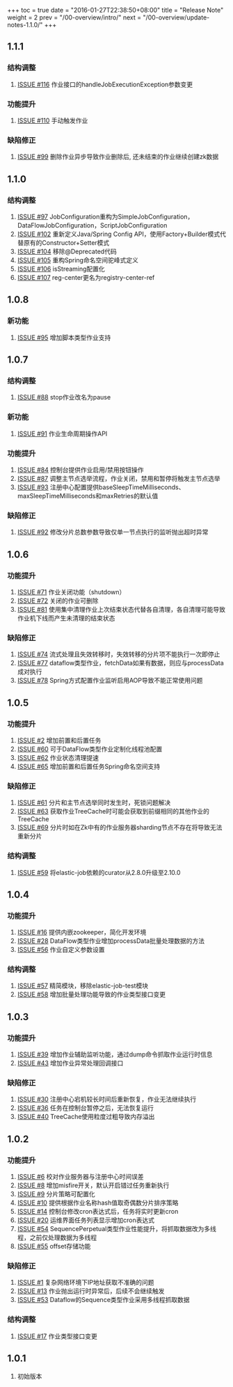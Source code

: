 +++
toc = true
date = "2016-01-27T22:38:50+08:00"
title = "Release Note"
weight = 2
prev = "/00-overview/intro/"
next = "/00-overview/update-notes-1.1.0/"
+++

## 1.1.1

### 结构调整

1. [ISSUE #116](https://github.com/dangdangdotcom/elastic-job/issues/116) 作业接口的handleJobExecutionException参数变更

### 功能提升

1. [ISSUE #110](https://github.com/dangdangdotcom/elastic-job/issues/110) 手动触发作业

### 缺陷修正
1. [ISSUE #99](https://github.com/dangdangdotcom/elastic-job/issues/99) 删除作业异步导致作业删除后, 还未结束的作业继续创建zk数据

## 1.1.0

### 结构调整

1. [ISSUE #97](https://github.com/dangdangdotcom/elastic-job/issues/97) JobConfiguration重构为SimpleJobConfiguration，DataFlowJobConfiguration，ScriptJobConfiguration
1. [ISSUE #102](https://github.com/dangdangdotcom/elastic-job/issues/102) 重新定义Java/Spring Config API，使用Factory+Builder模式代替原有的Constructor+Setter模式
1. [ISSUE #104](https://github.com/dangdangdotcom/elastic-job/issues/104) 移除@Deprecated代码
1. [ISSUE #105](https://github.com/dangdangdotcom/elastic-job/issues/105) 重构Spring命名空间驼峰式定义
1. [ISSUE #106](https://github.com/dangdangdotcom/elastic-job/issues/106) isStreaming配置化
1. [ISSUE #107](https://github.com/dangdangdotcom/elastic-job/issues/107) reg-center更名为registry-center-ref

## 1.0.8

### 新功能

1. [ISSUE #95](https://github.com/dangdangdotcom/elastic-job/issues/95) 增加脚本类型作业支持

## 1.0.7

### 结构调整

1. [ISSUE #88](https://github.com/dangdangdotcom/elastic-job/issues/88) stop作业改名为pause

### 新功能

1. [ISSUE #91](https://github.com/dangdangdotcom/elastic-job/issues/91) 作业生命周期操作API

### 功能提升

1. [ISSUE #84](https://github.com/dangdangdotcom/elastic-job/issues/84) 控制台提供作业启用/禁用按钮操作
1. [ISSUE #87](https://github.com/dangdangdotcom/elastic-job/issues/87) 调整主节点选举流程，作业关闭，禁用和暂停将触发主节点选举
1. [ISSUE #93](https://github.com/dangdangdotcom/elastic-job/issues/93) 注册中心配置提供baseSleepTimeMilliseconds、maxSleepTimeMilliseconds和maxRetries的默认值

### 缺陷修正
1. [ISSUE #92](https://github.com/dangdangdotcom/elastic-job/issues/92) 修改分片总数参数导致仅单一节点执行的监听抛出超时异常

## 1.0.6

### 功能提升

1. [ISSUE #71](https://github.com/dangdangdotcom/elastic-job/issues/71) 作业关闭功能（shutdown）
1. [ISSUE #72](https://github.com/dangdangdotcom/elastic-job/issues/72) 关闭的作业可删除
1. [ISSUE #81](https://github.com/dangdangdotcom/elastic-job/issues/81) 使用集中清理作业上次结束状态代替各自清理，各自清理可能导致作业机下线而产生未清理的结束状态

### 缺陷修正

1. [ISSUE #74](https://github.com/dangdangdotcom/elastic-job/issues/74) 流式处理且失效转移时，失效转移的分片项不能执行一次即停止
1. [ISSUE #77](https://github.com/dangdangdotcom/elastic-job/issues/77) dataflow类型作业，fetchData如果有数据，则应与processData成对执行
1. [ISSUE #78](https://github.com/dangdangdotcom/elastic-job/issues/78) Spring方式配置作业监听启用AOP导致不能正常使用问题

## 1.0.5

### 功能提升

1. [ISSUE #2](https://github.com/dangdangdotcom/elastic-job/issues/2) 增加前置和后置任务
1. [ISSUE #60](https://github.com/dangdangdotcom/elastic-job/issues/60) 可于DataFlow类型作业定制化线程池配置
1. [ISSUE #62](https://github.com/dangdangdotcom/elastic-job/issues/61) 作业状态清理提速
1. [ISSUE #65](https://github.com/dangdangdotcom/elastic-job/issues/65) 增加前置和后置任务Spring命名空间支持

### 缺陷修正

1. [ISSUE #61](https://github.com/dangdangdotcom/elastic-job/issues/61) 分片和主节点选举同时发生时，死锁问题解决
1. [ISSUE #63](https://github.com/dangdangdotcom/elastic-job/issues/63) 获取作业TreeCache时可能会获取到前缀相同的其他作业的TreeCache
1. [ISSUE #69](https://github.com/dangdangdotcom/elastic-job/issues/69) 分片时如在Zk中有的作业服务器sharding节点不存在将导致无法重新分片

### 结构调整

1. [ISSUE #59](https://github.com/dangdangdotcom/elastic-job/issues/59) 将elastic-job依赖的curator从2.8.0升级至2.10.0

## 1.0.4

### 功能提升
1. [ISSUE #16](https://github.com/dangdangdotcom/elastic-job/issues/16) 提供内嵌zookeeper，简化开发环境
1. [ISSUE #28](https://github.com/dangdangdotcom/elastic-job/issues/28) DataFlow类型作业增加processData批量处理数据的方法
1. [ISSUE #56](https://github.com/dangdangdotcom/elastic-job/issues/56) 作业自定义参数设置

### 结构调整

1. [ISSUE #57](https://github.com/dangdangdotcom/elastic-job/issues/57) 精简模块，移除elastic-job-test模块
1. [ISSUE #58](https://github.com/dangdangdotcom/elastic-job/issues/58) 增加批量处理功能导致的作业类型接口变更

## 1.0.3

### 功能提升

1. [ISSUE #39](https://github.com/dangdangdotcom/elastic-job/issues/39) 增加作业辅助监听功能，通过dump命令抓取作业运行时信息
1. [ISSUE #43](https://github.com/dangdangdotcom/elastic-job/issues/43) 增加作业异常处理回调接口

### 缺陷修正

1. [ISSUE #30](https://github.com/dangdangdotcom/elastic-job/issues/30) 注册中心宕机较长时间后重新恢复，作业无法继续执行
1. [ISSUE #36](https://github.com/dangdangdotcom/elastic-job/issues/36) 任务在控制台暂停之后，无法恢复运行
1. [ISSUE #40](https://github.com/dangdangdotcom/elastic-job/issues/40) TreeCache使用粒度过粗导致内存溢出

## 1.0.2

### 功能提升

1. [ISSUE #6](https://github.com/dangdangdotcom/elastic-job/issues/6) 校对作业服务器与注册中心时间误差
1. [ISSUE #8](https://github.com/dangdangdotcom/elastic-job/issues/8) 增加misfire开关，默认开启错过任务重新执行
1. [ISSUE #9](https://github.com/dangdangdotcom/elastic-job/issues/9) 分片策略可配置化
1. [ISSUE #10](https://github.com/dangdangdotcom/elastic-job/issues/10) 提供根据作业名称hash值取奇偶数分片排序策略
1. [ISSUE #14](https://github.com/dangdangdotcom/elastic-job/issues/14) 控制台修改cron表达式后，任务将实时更新cron
1. [ISSUE #20](https://github.com/dangdangdotcom/elastic-job/issues/20) 运维界面任务列表显示增加cron表达式
1. [ISSUE #54](https://github.com/dangdangdotcom/elastic-job/issues/54) SequencePerpetual类型作业性能提升，将抓取数据改为多线程，之前仅处理数据为多线程
1. [ISSUE #55](https://github.com/dangdangdotcom/elastic-job/issues/55) offset存储功能

### 缺陷修正

1. [ISSUE #1](https://github.com/dangdangdotcom/elastic-job/issues/1) 复杂网络环境下IP地址获取不准确的问题
1. [ISSUE #13](https://github.com/dangdangdotcom/elastic-job/issues/13) 作业抛出运行时异常后，后续不会继续触发
1. [ISSUE #53](https://github.com/dangdangdotcom/elastic-job/issues/53) Dataflow的Sequence类型作业采用多线程抓取数据

### 结构调整

1. [ISSUE #17](https://github.com/dangdangdotcom/elastic-job/issues/17) 作业类型接口变更

## 1.0.1
1. 初始版本
